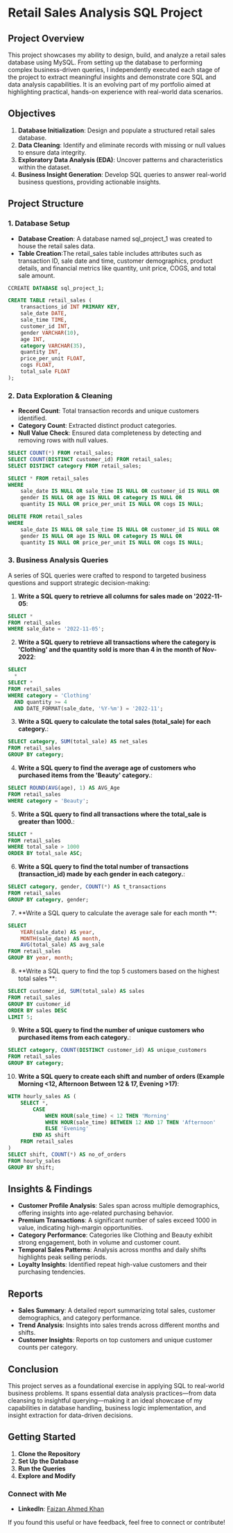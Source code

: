# Retail Sales Analysis SQL Project

## Project Overview

This project showcases my ability to design, build, and analyze a retail sales database using MySQL. From setting up the database to performing complex business-driven queries, I independently executed each stage of the project to extract meaningful insights and demonstrate core SQL and data analysis capabilities. It is an evolving part of my portfolio aimed at highlighting practical, hands-on experience with real-world data scenarios.

## Objectives

1. **Database Initialization**: Design and populate a structured retail sales database.
2. **Data Cleaning**: Identify and eliminate records with missing or null values to ensure data integrity.
3. **Exploratory Data Analysis (EDA)**: Uncover patterns and characteristics within the dataset.
4. **Business Insight Generation**: Develop SQL queries to answer real-world business questions, providing actionable insights.

## Project Structure

### 1. Database Setup

- **Database Creation**: A database named sql_project_1 was created to house the retail sales data.
- **Table Creation**:The retail_sales table includes attributes such as transaction ID, sale date and time, customer demographics, product details, and financial metrics like quantity, unit price, COGS, and total sale amount.

```sql
CCREATE DATABASE sql_project_1;

CREATE TABLE retail_sales (
    transactions_id INT PRIMARY KEY,
    sale_date DATE,
    sale_time TIME,
    customer_id INT,
    gender VARCHAR(10),
    age INT,
    category VARCHAR(35),
    quantity INT,
    price_per_unit FLOAT,
    cogs FLOAT,
    total_sale FLOAT
);
```

### 2. Data Exploration & Cleaning

- **Record Count**: Total transaction records and unique customers identified.
- **Category Count**: Extracted distinct product categories.
- **Null Value Check**: Ensured data completeness by detecting and removing rows with null values.

```sql
SELECT COUNT(*) FROM retail_sales;
SELECT COUNT(DISTINCT customer_id) FROM retail_sales;
SELECT DISTINCT category FROM retail_sales;

SELECT * FROM retail_sales
WHERE 
    sale_date IS NULL OR sale_time IS NULL OR customer_id IS NULL OR 
    gender IS NULL OR age IS NULL OR category IS NULL OR 
    quantity IS NULL OR price_per_unit IS NULL OR cogs IS NULL;

DELETE FROM retail_sales
WHERE 
    sale_date IS NULL OR sale_time IS NULL OR customer_id IS NULL OR 
    gender IS NULL OR age IS NULL OR category IS NULL OR 
    quantity IS NULL OR price_per_unit IS NULL OR cogs IS NULL;
```

### 3. Business Analysis Queries

A series of SQL queries were crafted to respond to targeted business questions and support strategic decision-making:

1. **Write a SQL query to retrieve all columns for sales made on '2022-11-05**:
```sql
SELECT * 
FROM retail_sales
WHERE sale_date = '2022-11-05';
```

2. **Write a SQL query to retrieve all transactions where the category is 'Clothing' and the quantity sold is more than 4 in the month of Nov-2022**:
```sql
SELECT 
  *
SELECT * 
FROM retail_sales
WHERE category = 'Clothing' 
  AND quantity >= 4 
  AND DATE_FORMAT(sale_date, '%Y-%m') = '2022-11';
```

3. **Write a SQL query to calculate the total sales (total_sale) for each category.**:
```sql
SELECT category, SUM(total_sale) AS net_sales 
FROM retail_sales 
GROUP BY category;
```

4. **Write a SQL query to find the average age of customers who purchased items from the 'Beauty' category.**:
```sql
SELECT ROUND(AVG(age), 1) AS AVG_Age 
FROM retail_sales 
WHERE category = 'Beauty';
```

5. **Write a SQL query to find all transactions where the total_sale is greater than 1000.**:
```sql
SELECT * 
FROM retail_sales 
WHERE total_sale > 1000 
ORDER BY total_sale ASC;
```

6. **Write a SQL query to find the total number of transactions (transaction_id) made by each gender in each category.**:
```sql
SELECT category, gender, COUNT(*) AS t_transactions 
FROM retail_sales 
GROUP BY category, gender;
```

7. **Write a SQL query to calculate the average sale for each month **:
```sql
SELECT 
    YEAR(sale_date) AS year,
    MONTH(sale_date) AS month,
    AVG(total_sale) AS avg_sale
FROM retail_sales
GROUP BY year, month;
```

8. **Write a SQL query to find the top 5 customers based on the highest total sales **:
```sql
SELECT customer_id, SUM(total_sale) AS sales 
FROM retail_sales 
GROUP BY customer_id 
ORDER BY sales DESC 
LIMIT 5;
```

9. **Write a SQL query to find the number of unique customers who purchased items from each category.**:
```sql
SELECT category, COUNT(DISTINCT customer_id) AS unique_customers 
FROM retail_sales 
GROUP BY category;
```

10. **Write a SQL query to create each shift and number of orders (Example Morning <12, Afternoon Between 12 & 17, Evening >17)**:
```sql
WITH hourly_sales AS (
    SELECT *, 
        CASE 
            WHEN HOUR(sale_time) < 12 THEN 'Morning'
            WHEN HOUR(sale_time) BETWEEN 12 AND 17 THEN 'Afternoon'
            ELSE 'Evening'
        END AS shift 
    FROM retail_sales
)
SELECT shift, COUNT(*) AS no_of_orders 
FROM hourly_sales 
GROUP BY shift;
```

## Insights & Findings

- **Customer Profile Analysis**: Sales span across multiple demographics, offering insights into age-related purchasing behavior.
- **Premium Transactions**: A significant number of sales exceed 1000 in value, indicating high-margin opportunities.
- **Category Performance**: Categories like Clothing and Beauty exhibit strong engagement, both in volume and customer count.
- **Temporal Sales Patterns**: Analysis across months and daily shifts highlights peak selling periods.
- **Loyalty Insights**: Identified repeat high-value customers and their purchasing tendencies.

## Reports

- **Sales Summary**: A detailed report summarizing total sales, customer demographics, and category performance.
- **Trend Analysis**: Insights into sales trends across different months and shifts.
- **Customer Insights**: Reports on top customers and unique customer counts per category.

## Conclusion

This project serves as a foundational exercise in applying SQL to real-world business problems. It spans essential data analysis practices—from data cleansing to insightful querying—making it an ideal showcase of my capabilities in database handling, business logic implementation, and insight extraction for data-driven decisions.

## Getting Started

1. **Clone the Repository**
2. **Set Up the Database**
3. **Run the Queries**
4. **Explore and Modify**

### Connect with Me

- **LinkedIn**: [Faizan Ahmed Khan](https://www.linkedin.com/in/fayzankj)

If you found this useful or have feedback, feel free to connect or contribute!
